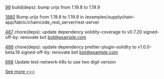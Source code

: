 
[99](https://github.com/hyperledger/aries-framework-javascript-ext/pull/99) build(deps): bump urijs from 1.19.8 to 1.19.9

[1880](https://github.com/hyperledger/bevel/pull/1880) Bump urijs from 1.19.8 to 1.19.9 in /examples/supplychain-app/fabric/chaincode_rest_server/rest-server

[487](https://github.com/hyperledger-labs/blockchain-carbon-accounting/pull/487) chore(deps): update dependency solidity-coverage to v0.7.20 signed-off-by: renovate bot <bot@example.com>

[486](https://github.com/hyperledger-labs/blockchain-carbon-accounting/pull/486) chore(deps): update dependency prettier-plugin-solidity to v1.0.0-beta.19 signed-off-by: renovate bot <bot@example.com>

[668](https://github.com/hyperledger/fabric-samples/pull/668) Update test-network-k8s to use two digit version


[See more >>>](https://start-here.hyperledger.org/pull-requests)
